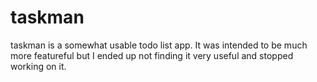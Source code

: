 # taskman

taskman is a somewhat usable todo list app. It was intended to be much more
featureful but I ended up not finding it very useful and stopped working
on it.
